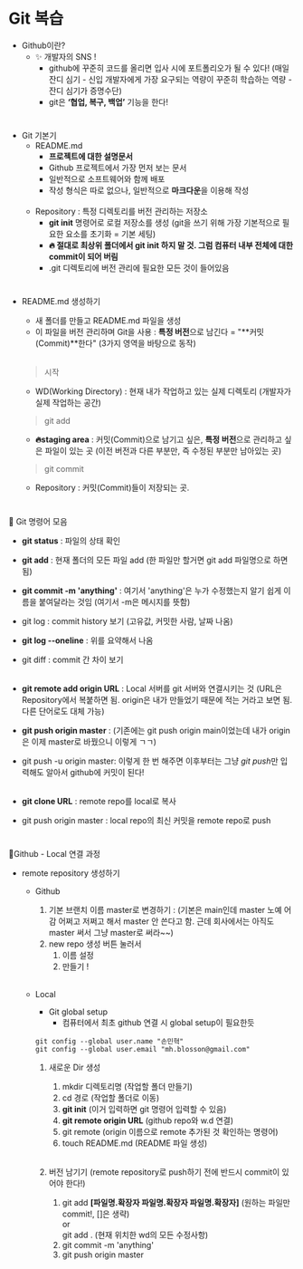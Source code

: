 # Git 복습
- Github이란?
  - ✨ 개발자의  SNS ! 
      - github에 꾸준히 코드를 올리면 입사 시에 포트폴리오가 될 수 있다! (매일 잔디 심기 - 신입 개발자에게 가장 요구되는 역량이 꾸준히 학습하는 역량 - 잔디 심기가 증명수단)
      - git은 __‘협업, 복구, 백업’__ 기능을 한다!
#
- Git 기본기
  - README.md
    - __프로젝트에 대한 설명문서__
    - Github 프로젝트에서 가장 먼저 보는 문서
    - 일반적으로 소프트웨어와 함께 배포
    - 작성 형식은 따로 없으나, 일반적으로 **마크다운**을 이용해 작성 <br></br>
  - Repository : 특정 디렉토리를 버전 관리하는 저장소
    - __git init__ 명령어로 로컬 저장소를 생성 (git을 쓰기 위해 가장 기본적으로 필요한 요소를 초기화 = 기본 세팅)
    - __🔥 절대로 최상위 폴더에서 git init 하지 말 것. 그럼 컴퓨터 내부 전체에 대한 commit이 되어 버림__
    - .git 디렉토리에 버전 관리에 필요한 모든 것이 들어있음
#
- README.md 생성하기
  - 새 폴더를 만들고 README.md 파일을 생성
  - 이 파일을 버전 관리하며 Git을 사용
    : **특정 버전**으로 남긴다 = "**커밋(Commit)**한다" (3가지 영역을 바탕으로 동작) <br></br>
  > 시작
    - WD(Working Directory) : 현재 내가 작업하고 있는 실제 디렉토리 (개발자가 실제 작업하는 공간)
      
  >git add

    - **🔥staging area** : 커밋(Commit)으로 남기고 싶은, **특정 버전**으로 관리하고 싶은 파일이 있는 곳 (이전 버전과 다른 부분만, 즉 수정된 부분만 남아있는 곳)
      
  >git commit
  - Repository : 커밋(Commit)들이 저장되는 곳.
#
🧠 Git 명령어 모음
- **git status** : 파일의 상태 확인
- **git add** : 현재 폴더의 모든 파일 add (한 파일만 할거면 git add 파일명으로 하면 됨)
- **git commit -m 'anything'** : 여기서 'anything'은 누가 수정했는지 알기 쉽게 이름을 붙여달라는 것임 (여기서 -m은 메시지를 뜻함)
- git log : commit history 보기 (고유값, 커밋한 사람, 날짜 나옴)
- __git log --oneline__ : 위를 요약해서 나옴
- git diff : commit 간 차이 보기 <br></br>
-  __git remote add origin URL__ : Local 서버를 git 서버와 연결시키는 것 (URL은 Repository에서 복붙하면 됨. origin은 내가 만들었기 때문에 적는 거라고 보면 됨. 다른 단어로도 대체 가능)
-  __git push origin master__ : (기존에는 git push origin main이었는데 내가 origin은 이제 master로 바꿨으니 이렇게 ㄱㄱ)
-  git push -u origin master: 이렇게 한 번 해주면 이후부터는 그냥 *git push*만 입력해도 알아서 github에 커밋이 된다! <br></br>

- **git clone URL** : remote repo를 local로 복사
- git push origin master : local repo의 최신 커밋을 remote repo로 push
#
📩Github - Local 연결 과정

- remote repository 생성하기
  - Github  
    1. 기본 브랜치 이름 master로 변경하기 : (기본은 main인데 master 노예 어감 어쩌고 저쩌고 해서 master 안 쓴다고 함. 근데 회사에서는 아직도 master 써서 그냥 master로 써라~~)
    2. new repo 생성 버튼 눌러서  
         1. 이름 설정
         2. 만들기 ! <br></br>
  - Local
    - Git global setup
      - 컴퓨터에서 최초 github 연결 시 global setup이 필요한듯
    
    ```
    git config --global user.name "손민혁"
    git config --global user.email "mh.blosson@gmail.com"
    ```
    1. 새로운 Dir 생성
       1. mkdir 디렉토리명 (작업할 폴더 만들기)
       2. cd 경로 (작업할 폴더로 이동)
       3. **git init** (이거 입력하면 git 명령어 입력할 수 있음)
       4. **git remote origin URL** (github repo와 w.d 연결)
       5. git remote (origin 이름으로 remote 추가된 것 확인하는 명령어)
       6. touch README.md (README 파일 생성) <br></br>

    2. 버전 남기기 (remote repository로 push하기 전에 반드시 commit이 있어야 한다!)
       1. git add __[파일명.확장자 파일명.확장자 파일명.확장자]__ (원하는 파일만 commit!, []은 생략)  
        or  
      git add . (현재 위치한 wd의 모든 수정사항)
       2. git commit -m 'anything'
       3. git push origin master 


  